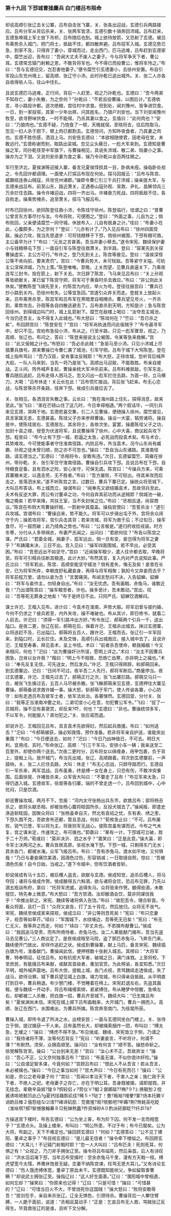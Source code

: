 ### 第十九回 下邳城曹操鏖兵 白门楼吕布殒命
---

却说高顺引张辽击关公寨，吕布自击张飞寨，关、张各出迎战，玄德引兵两路接应。吕布分军从背后杀来，关、张两军皆溃，玄德引数十骑奔回沛城。吕布赶来，玄德急唤城上军士放下吊桥。吕布随后也到。城上欲待放箭，又恐射了玄德。被吕布乘势杀入城门，把门将士，抵敌不住，都四散奔避。吕布招军入城。玄德见势已急，到家不及，只得弃了妻小，穿城而过，走出西门，匹马逃难，吕布赶到玄德家中，糜竺出迎，告布曰：“吾闻大丈夫不废人之妻子。今与将军争天下者，曹公耳。玄德常念辕门射赖之恩，不敢背将军也。今不得已而投曹公，惟将军怜之。”布曰：“吾与玄德旧交，岂忍害他妻子。”便令糜竺引玄德妻小，去徐州安置。布自引军投山东兖州境上，留高顺、张辽守小沛。此时孙乾已逃出城外。关、张二人亦各自收得些人马，往山中住扎。  

且说玄德匹马逃难，正行间，背后一人赶至，视之乃孙乾也。玄德曰：“吾今两弟不知存亡，妻小失散，为之奈何？”孙乾曰：“不若且投曹操，以图后计。”玄德依言，寻小路投许都。途次绝粮，尝往村中求食。但到处，闻刘豫州，皆争进饮食。一日，到一家投宿，其家一少年出拜，问其姓名，乃猎户刘安也。当下刘安闻豫州牧至，欲寻野味供食，一时不能得，乃杀其妻以食之。玄值曰：“此何肉也？”安曰：“乃狼肉也。”玄德不疑，乃饱食了一顿，天晚就宿。至晓将去，往后院取马，忽见一妇人杀于厨下，臂上肉已都割去。玄德惊问，方知昨夜食者，乃其妻之肉也。玄德不胜伤感，洒泪上马。刘安告玄德曰：“本欲相随使君，因老母在堂，未敢远行。”玄德称谢而别，取路出梁城。忽见尘头蔽日，一彪大军来到。玄德知是曹操之军，同孙乾径至中军旗下，与曹操相见，具说失沛城、散二弟、陷妻小之事。操亦为之下泪。又说刘安杀妻为食之事，操乃令孙乾以金百两往赐之。  

军行至济北，夏侯渊等迎接入寨，备言兄夏侯惇损其一目，卧病未痊。操临卧处视之，令先回许都调理。一面使人打探吕布现在何处。探马回报云：“吕布与陈宫、臧霸结连泰山贼寇，共攻兖州诸郡。”操即令曹仁引三千兵打沛城；操亲提大军，与玄德来战吕布。前至山东，路近萧关，正遇泰山寇孙观、吴敦、尹礼、昌豨领兵三万余拦住去路。操令许褚迎战，四将一齐出马。许褚奋力死战，四将抵敌不住，各自败走。操乘势掩杀，追至萧关。探马飞报吕布。  

时布已回徐州，欲同陈登往救小沛，令陈珪守徐州。陈登临行，珪谓之曰：“昔曹公曾言东方事尽付与汝。今布将败，可便图之。”登曰：“外面之事，儿自为之；倘布败回，父亲便请糜竺一同守城，休放布入，儿自有脱身之计。”珪曰：“布妻小在此，心腹颇多，为之奈何？”登曰：“儿亦有计了。”乃入见吕布曰：“徐州四面受敌，操必力攻，我当先思退步：可将钱粮移于下邳，倘徐州被围，下邳有粮可救。主公盍早为计？”布曰：“元龙之言甚善。吾当并妻小移去。”遂令宋宪、魏续保护妻小与钱粮移屯下邳；一面自引军与陈登往救萧关。到半路，登曰：“容某先到关探曹操虚实，主公方可行。”布许之，登乃先到关上。陈宫等接见。登曰：“温侯深怪公等不肯向前，要来责罚”。宫曰：“今曹兵势大，未可轻敌。吾等紧守关隘，可劝主公深保沛城，乃为上策。”陈登唯唯。至晚，上关而望，见曹兵直逼关下，乃乘夜连写三封书，拴在箭上，射下关去。次日辞了陈宫，飞马来见吕布曰：“关上孙观等皆欲献关，某已留下陈宫守把，将军可于黄昏时杀去救应。”布曰：“非公则此关休矣。”便教陈登飞骑先至关，约陈宫为内应，举火为号。登径往报宫曰：“曹兵已抄小路到关内，恐徐州有失。公等宜急回。”宫遂引众弃关而走。登就关上放起火来。吕布乘黑杀至，陈宫军和吕布军在黑暗里自相掩杀。曹兵望见号火，一齐杀到，乘势攻击。孙观等各自四散逃避去了。吕布直杀到天明，方知是计；急与陈宫回徐州。到得城边叫门时，城上乱箭射下。糜竺在敌楼上喝曰：“汝夺吾主城池，今当仍还吾主，汝不得复入此城也。”布大怒曰：“陈珪何在？”竺曰：“吾已杀之矣”。布回顾宫曰：“陈登安在？”宫曰：“将军尚执迷而问此佞贼乎？”布令遍寻军中，却只不见。宫劝布急投小沛，布从之。行至半路，只见一彪军骤至，视之，乃高顺、张辽也。布问之，答曰：“陈登来报说主公被围，令某等急来救解。”宫曰：“此又佞贼之计也。”布怒曰：“吾必杀此贼！”急驱马至小沛。只见小沛城上尽插曹兵旗号。原来曹操已令曹仁袭了城池，引军守把。吕布于城下大骂陈登。登在城上指布骂曰：“吾乃汉臣，安肯事汝反贼耶！”布大怒，正待攻城，忽听背后喊声大起，一队人马来到，当先一将乃是张飞。高顺出马迎敌，不能取胜。布亲自接战。正斗间，阵外喊声复起，曹操亲统大军冲杀前来。吕布料难抵敌，引军东走。曹兵随后追赶。吕布走得人困马乏。忽又闪出一彪军拦住去路，为首一将，立马横刀，大喝：“吕布休走！关云长在此！”吕布慌忙接战。背后张飞赶来。布无心恋战，与陈宫等杀开条路，径奔下邳。侯成引兵接应去了。  

关、张相见，各洒泪言失散之事。云长曰：“我在海州路上住扎，探得消息，故来至此。”张飞曰：“弟在芒砀山住了这几时，今日幸得相遇。”两个叙话毕，一同引兵来见玄德，哭拜于地。玄德悲喜交集，引二人见曹操，便随操入徐州。糜竺接见，具言家属无恙，玄德甚喜。陈珪父子亦来参拜曹操。操设一大宴，犒劳诸将。操自居中，使陈珪居右、玄德居左。其余将士，各依次坐。宴罢，操嘉陈珪父子之功，加封十县之禄，授登为伏波将军。且说曹操得了徐州，心中大喜，商议起兵攻下邳。程昱曰：“布今止有下邳一城，若逼之太急，必死战而投袁术矣。布与术合，其势难攻。今可使能事者守住淮南径路，内防吕布，外当袁术。况今山东尚有臧霸、孙观之徒未曾归顺，防之亦不可忽也。”操曰：“吾自当山东诸路。其淮南径路，请玄德当之。”玄德曰：“丞相将令，安敢有违。”次日，玄德留糜竺、简雍在徐州，带孙乾、关、张引军住守淮南径路。曹操自引兵攻下邳。且说吕布在下邳，自恃粮食足备，且有泗水之险，安心坐守，可保无虞。陈宫曰：“今操兵方来，可乘其寨栅未定，以逸击劳，无不胜者。”布曰：“吾方屡败，不可轻出。待其来攻而后击之，皆落泗水矣。”遂不听陈宫之言。过数日，曹兵下寨已定。操统众将至城下，大叫吕布答话，布上城而立，操谓布曰：“闻奉先又欲结婚袁术，吾故领兵至此。夫术有反逆大罪，而公有讨董卓之功，今何自弃其前功而从逆贼耶？倘城池一破，悔之晚矣！若早来降，共扶王室，当不失封侯之位。”布曰：“丞相且退，尚容商议。”陈宫在布侧大骂曹操奸贼，一箭射中其麾盖。操指宫恨曰：“吾誓杀汝！”遂引兵攻城。宫谓布曰：“曹操远来，势不能久。将军可以步骑出屯于外，宫将余众闭守于内；操若攻将军，宫引兵击其背；若来攻城，将军为救于后；不过旬日，操军食尽，可一鼓而破；此乃掎角之势也。”布曰：“公言极是。”遂归府收拾戎装。时方冬寒，分付从人多带绵衣，布妻严氏闻之，出问曰：“君欲何往？”布告以陈宫之谋。严氏曰：“君委全城，捐妻子，孤军远出，倘一旦有变，妾岂得为将军之妻乎？”布踌躇未决，三日不出。宫入见曰：“操军四面围城，若不早出，必受其困。”布曰：“吾思远出不如坚守。”宫曰：“近闻操军粮少，遣人往许都去取，早晚将至。将军可引精兵往断其粮道。此计大妙。”布然其言，复入内对严氏说知此事。严氏泣曰：“将军若出，陈宫、高顺安能坚守城池？倘有差失，悔无及矣！妾昔在长安，已为将军所弃，幸赖庞舒私藏妾身，再得与将军相聚；孰知今又弃妾而去乎？将军前程万里，请勿以妾为念！”言罢痛哭。布闻言愁闷不决，入告貂蝉。貂蝉曰：“将军与妾作主，勿轻身自出。”布曰：“汝无忧虑。吾有画戟、赤兔马，谁敢近我！”乃出谓陈宫曰：“操军粮至者，诈也。操多诡计，吾未敢动。”宫出，叹曰：“吾等死无葬身之地矣！”布于是终日不出，只同严氏、貂蝉饮酒解闷。  

谋士许汜、王楷入见布，进计曰：今袁术在淮南，声势大振。将军旧曾与彼约婚，今何不仍求之？彼兵若至，内外夹攻，操不难破也。布从其计，即日修书，就着二人前去。许汜曰：“须得一军引路冲出方好。”布令张辽、郝萌两个引兵一千，送出隘口。是夜二更，张辽在前，郝萌在后，保着许汜、王楷杀出城去。抹过玄德寨，众将追赶不及，已出隘口。郝萌将五百人，跟许汜、王楷而去。张辽引一半军回来，到隘口时，云长拦住。未及交锋，高顺引兵出城救应，接入城中去了。且说许汜、王楷至寿春，拜见袁术，呈上书信。术曰：“前者杀吾使命，赖我婚姻！今又来相问，何也？”汜曰：“此为曹操奸计所误，愿明上详之。”术曰：“汝主不因曹兵困急，岂肯以女许我？”楷曰：“明上今不相救，恐唇亡齿寒，亦非明上之福也。”术曰：“奉先反复无信，可先送女，然后发兵。”许汜、王楷只得拜辞，和郝萌回来。到玄德寨边，汜曰：“日间不可过。夜半吾二人先行，郝将军断后。”商量停当。夜过玄德寨，许汜、王楷先过去了。郝萌正行之次，张飞出寨拦路。郝萌交马只一合，被张飞生擒过去，五百人马尽被杀散。张飞解郝萌来见玄德，玄德押往大寨见曹操。郝萌备说求救许婚一事。操大怒，斩郝萌于军门，使人传谕各寨，小心防守：如有走透吕布及彼军士者，依军法处治。各寨悚然。玄德回营，分付关、张曰：“我等正当淮南冲要之处。二弟切宜小心在意，勿犯曹公军令。”飞曰：“捉了一员贼将，操不见有甚褒赏，却反来?吓，何也？”玄德曰：“非也。曹操统领多军，不以军令，何能服人？弟勿犯之。”关、张应诺而退。  

却说许汜、王楷回见吕布，具言袁术先欲得妇，然后起兵救援。布曰：“如何送去？”汜曰：“今郝萌被获，操必知我情，预作准备。若非将军亲自护送，谁能突出重围？”布曰：“今日便送去，如何？”汜曰：“今日乃凶神值日，不可去。明日大利，宜用戌、亥时。”布命张辽、高顺：“引三千军马，安排小车一辆；我亲送至二百里外，却使你两个送去。”次夜二更时分，吕布将女以绵缠身，用甲包裹，负于背上，提戟上马。放开城门，布当先出城，张辽、高顺跟着。将次到玄德寨前，一声鼓响，关、张二人拦住去路，大叫：休走！”布无心恋战，只顾夺路而行。玄德自引一军杀来，两军混战。吕布虽勇，终是缚一女在身上，只恐有伤，不敢冲突重围。后面徐晃、许褚皆杀来，众军皆大叫曰：“不要走了吕布！”布见军来太急，只得仍退入城。玄德收军，徐晃等各归寨，端的不曾走透一个。吕布回到城中，心中忧闷，只是饮酒。  

却说曹操攻城，两月不下。忽报：“河内太守张杨出兵东市，欲救吕布；部将杨丑杀之，欲将头献丞相，却被张杨心腹将眭固所杀，反投犬城去了。”操闻报，即遣史涣追斩眭固。因聚众将曰：“张杨虽幸自灭，然北有袁绍之忧，东有表、绣之患，下邳久围不克，吾欲舍布还都，暂且息战，何如？”荀攸急止曰：“不可。吕布屡败，锐气已堕，军以将为主，将衰则军无战心。彼陈宫虽有谋而迟。今布之气未复，宫之谋未定，作速攻之，布可擒也。”郭嘉曰：“某有一计，下邳城可立破，胜于二十万师。”荀彧曰：“莫非决沂、泗之水乎？”嘉笑曰：“正是此意。”操大喜，即令军士决两河之水。曹兵皆居高原。坐视水淹下邳。下邳一城，只剩得东门无水；其余各门，都被水淹。众军飞报吕布。布曰：“吾有赤兔马，渡水如平地，又何惧哉！”乃日与妻妾痛饮美酒，因酒色过伤，形容销减；一日取镜自照，惊曰：“吾被酒色伤矣！自今日始，当戒之。”遂下令城中，但有饮酒者皆斩。  

却说侯成有马十五匹，被后槽人盗去，欲献与玄德。侯成知觉，追杀后槽人，将马夺回；诸将与侯成作贺。侯成酿得五六斛酒，欲与诸将会饮，恐吕布见罪，乃先以酒五瓶诣布府，禀曰：“托将军虎威，追得失马。众将皆来作贺。酿得些酒，未敢擅饮，特先奉上微意。”布大怒曰：“吾方禁酒，汝却酿酒会饮，莫非同谋伐我乎！”命推出斩之。宋宪、魏续等诸将俱入告饶。”布曰：“故犯吾令，理合斩首。今看众将面，且打一百！”众将又哀告，打了五十背花，然后放归。众将无不丧气。宋宪、魏续至侯成家来探视，侯成泣曰：“非公等则吾死矣！”宪曰：“布只恋妻子，视吾等如草芥。”续曰：“军围城下，水绕壕边，吾等死无日矣！”宪曰：“布无仁无义，我等弃之而走，何如？”续曰：“非丈夫也。不若擒布献曹公。”侯成曰：“我因追马受责，而布所倚恃者，赤兔马也。汝二人果能献门擒布，吾当先盗马去见曹公。”三人商议定了。是夜侯成暗至马院，盗了那匹赤兔马，飞奔东门来。魏续便开门放出，却佯作追赶之状。侯成到曹操寨，献上马匹，备言宋宪、魏续插白旗为号，准备献门。曹操闻此信，便押榜数十张射入城去。其榜曰：“大将军曹，特奉明诏，征伐吕布。如有抗拒大军者，破城之日，满门诛戮。上至将校，下至庶民，有能擒吕布来献，或献其首级者，重加官赏。为此榜谕，各宜知悉。”次日平明，城外喊声震地。吕布大惊，提戟上城，各门点视，责骂魏续走透侯成，失了战马，欲待治罪。城下曹兵望见城上白旗，竭力攻城，布只得亲自抵敌。从平明直打到日中，曹兵稍退。布少憩门楼，不觉睡着在椅上。宋宪赶退左右，先盗其画戟，便与魏续一齐动手，将吕布绳缠索绑，紧紧缚住。布从睡梦中惊醒，急唤左右，却都被二人杀散，把白旗一招，曹兵齐至城下。魏续大叫：“已生擒吕布矣！”夏侯渊尚未信。宋宪在城上掷下吕布画戟来，大开城门，曹兵一拥而入。高顺、张辽在西门，水围难出，为曹兵所擒。陈宫奔至南门，为徐晃所获。  

曹操入城，即传令退了所决之水，出榜安民；一面与玄德同坐白门楼上。关、张侍立于侧，提过擒获一干人来。吕布虽然长大，却被绳索捆作一团，布叫曰：“缚太急，乞缓之！”操曰：“缚虎不得不急。”布见侯成、魏续、宋宪皆立于侧，乃谓之曰：“我待诸将不薄，汝等何忍背反？”宪曰：“听妻妾言，不听将计，何谓不薄？”布默然。须臾，众拥高顺至。操问曰：“汝有何言？”顺不答。操怒命斩之。徐晃解陈宫至。操曰：“公台别来无恙！”宫曰：“汝心术不正，吾故弃汝！”操曰：“吾心不正，公又奈何独事吕布？”宫曰：“布虽无谋，不似你诡诈奸险。”操曰：“公自谓足智多谋，今竟何如？”宫顾吕布曰：“恨此人不从吾言！若从吾言，未必被擒也。”操曰：“今日之事当如何？”宫大声曰：“今日有死而已！”操曰：“公如是，奈公之老母妻子何？”宫曰：“吾闻以孝治天下者，不害人之亲；施仁政于天下者，不绝人之祀。老母妻子之存亡，亦在于明公耳。吾身既被擒，请即就戮，并无挂念。辈儆辛袅抵?狻９?恫较侣ィ?笥仪Ｖ?蛔２倨鹕砥??椭?９?⒉换毓恕２傥酱诱咴唬骸凹此凸?ɡ夏钙拮踊匦矶佳?稀５÷?哒丁！惫?叛裕?嗖豢?冢?炀本托獭Ｖ诮韵吕帷２僖怨组な⑵涫??嵊谛矶肌：笕擞惺?局?唬骸吧?牢薅?荆?煞蚝巫吃眨〔淮咏鹗?郏?崭憾傲翰摹８ㄖ髡婵熬矗?乔资悼砂А０酌派硭廊眨??纤乒?ǎ?  

方操送宫下楼时，布告玄德曰：“公为坐上客，布为阶下囚，何不发一言而相宽乎？”玄德点头。及操上楼来，布叫曰：“明公所患，不过于布；布今已服矣。公为大将，布副之，天下不难定也。”操回顾玄德曰！“何如？”玄德答曰：“公不见丁建阳、董卓之事乎？”布目视玄德曰：“是儿最无信者！”操令牵下楼缢之。布回顾玄德曰：“大耳儿！不记辕门射戟时耶？”忽一人大叫曰：“吕布匹夫！死则死耳，何惧之有！”众视之，乃刀斧手拥张辽至。操令将吕布缢死，然后枭首。后人有诗叹曰：“洪水滔滔淹下邳，当年吕布受擒时：空余赤兔马千里，漫有方天戟一枝。缚虎望宽今太懦，养鹰休饱昔无疑。恋妻不纳陈宫谏，枉骂无恩大耳儿。”又有诗论玄德曰：“伤人饿虎缚体宽，董卓丁原血未干。玄德既知能啖父，争如留取害曹瞒？”却说武士拥张辽至。操指辽曰：“这人好生面善。”辽曰：“濮阳城中曾相遇，如何忘却？”操笑曰：“你原来也记得！”辽曰：“只是可惜！”操曰：“可惜甚的？”辽曰：“可惜当日火不大，不曾烧死你这国贼！”操大怒曰：“败将安敢辱吾！”拔剑在手，亲自来杀张辽。辽全无惧色，引颈待杀。曹操背后一人攀住臂膊，一人跪于面前，说道：“丞相且莫动手！”正是：乞哀吕布无人救，骂贼张辽反得生。毕竟救张辽的是谁，且听下文分解。  
